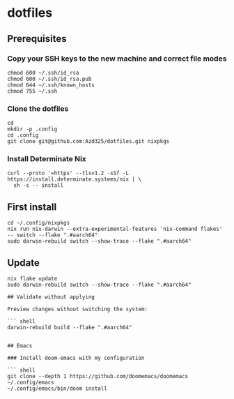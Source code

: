 # dotfiles

## Prerequisites

### Copy your SSH keys to the new machine and correct file modes

``` shell
chmod 600 ~/.ssh/id_rsa
chmod 600 ~/.ssh/id_rsa.pub
chmod 644 ~/.ssh/known_hosts
chmod 755 ~/.ssh
```

### Clone the dotfiles

``` shell
cd
mkdir -p .config
cd .config
git clone git@github.com:Azd325/dotfiles.git nixpkgs
```

### Install Determinate Nix

``` shell
curl --proto '=https' --tlsv1.2 -sSf -L https://install.determinate.systems/nix | \
  sh -s -- install
```

## First install

``` shell
cd ~/.config/nixpkgs
nix run nix-darwin --extra-experimental-features 'nix-command flakes' -- switch --flake ".#aarch64"
sudo darwin-rebuild switch --show-trace --flake ".#aarch64"
```

## Update

``` shell
nix flake update
sudo darwin-rebuild switch --show-trace --flake ".#aarch64"

## Validate without applying

Preview changes without switching the system:

``` shell
darwin-rebuild build --flake ".#aarch64"
```
```

## Emacs

### Install doom-emacs with my configuration

``` shell
git clone --depth 1 https://github.com/doomemacs/doomemacs ~/.config/emacs
~/.config/emacs/bin/doom install
```
